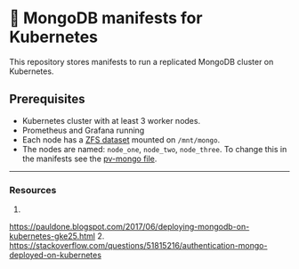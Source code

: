 # 🍃 MongoDB manifests for Kubernetes

This repository stores manifests to run a replicated MongoDB cluster on
Kubernetes.

## Prerequisites
- Kubernetes cluster with at least 3 worker nodes.
- Prometheus and Grafana running
- Each node has a [ZFS
dataset](https://www.thegeekdiary.com/zfs-tutorials-creating-zfs-pools-and-file-systems/) mounted on `/mnt/mongo`.
- The nodes are named: `node_one`, `node_two`, `node_three`. To change
this in the manifests see the [pv-mongo
file](01-storage/01-pv-mongo.yaml).

---
### Resources
1.
https://pauldone.blogspot.com/2017/06/deploying-mongodb-on-kubernetes-gke25.html 
2.
https://stackoverflow.com/questions/51815216/authentication-mongo-deployed-on-kubernetes  
